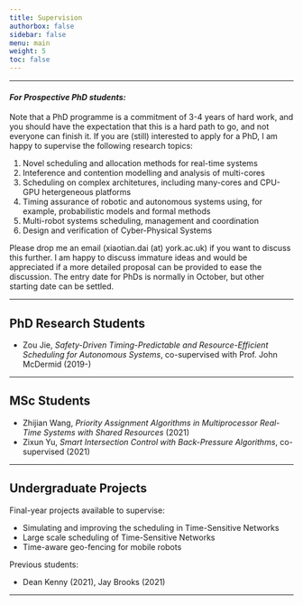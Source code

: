 ```yaml
---
title: Supervision
authorbox: false
sidebar: false
menu: main
weight: 5
toc: false
---
```


---

#### *For Prospective PhD students:* 

Note that a PhD programme is a commitment of 3-4 years of hard work, and you should have the expectation that this is a hard path to go, and not everyone can finish it. If you are (still) interested to apply for a PhD, I am happy to supervise the following research topics:

1. Novel scheduling and allocation methods for real-time systems
2. Inteference and contention modelling and analysis of multi-cores
3. Scheduling on complex architetures, including many-cores and CPU-GPU hetergeneous platforms
4. Timing assurance of robotic and autonomous systems using, for example, probabilistic models and formal methods
5. Multi-robot systems scheduling, management and coordination
6. Design and verification of Cyber-Physical Systems

Please drop me an email (xiaotian.dai (at) york.ac.uk) if you want to discuss this further. I am happy to discuss immature ideas and would be appreciated if a more detailed proposal can be provided to ease the discussion. The entry date for PhDs is normally in October, but other starting date can be settled. 

---

## PhD Research Students

- Zou Jie, *Safety-Driven Timing-Predictable and Resource-Efficient Scheduling for Autonomous Systems*, co-supervised with Prof. John McDermid (2019-)


---

## MSc Students

- Zhijian Wang, _Priority Assignment Algorithms in Multiprocessor Real-Time Systems with Shared Resources_ (2021) 
- Zixun Yu, _Smart Intersection Control with Back-Pressure Algorithms_, co-supervised (2021) 

---

## Undergraduate Projects

Final-year projects available to supervise:

- Simulating and improving the scheduling in Time-Sensitive Networks
- Large scale scheduling of Time-Sensitive Networks
- Time-aware geo-fencing for mobile robots

Previous students:

- Dean Kenny (2021), Jay Brooks (2021)

---
